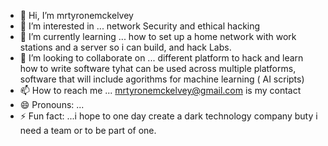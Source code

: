 - 👋 Hi, I’m mrtyronemckelvey
- 👀 I’m interested in ... network Security and ethical hacking
- 🌱 I’m currently learning ... how to set up a home network with work stations and a server so i can build, and hack Labs.
- 💞️ I’m looking to collaborate on ... different platform to hack and learn how to write software tyhat can be used across multiple platforms, software that will include agorithms for machine learning ( AI scripts)
- 📫 How to reach me ... mrtyronemckelvey@gmail.com is my contact 
- 😄 Pronouns: ... 
- ⚡ Fun fact: ...i hope to one day create a dark technology company buty i need a team or to be part of one.   

<!---
mrtyronemckelvey/mrtyronemckelvey is a ✨ special ✨ repository because its `README.md` (this file) appears on your GitHub profile.
You can click the Preview link to take a look at your changes.
--->
